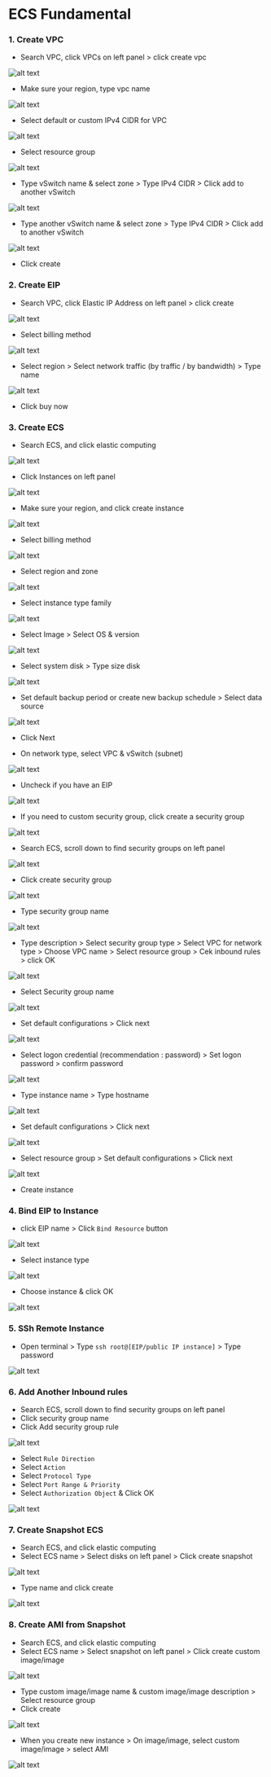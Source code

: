 # ECS Fundamental

### 1. Create VPC

- Search VPC, click VPCs on left panel > click create vpc

![alt text](image/image-10.png)

- Make sure your region, type vpc name

![alt text](image/image-11.png)

- Select default or custom IPv4 CIDR for VPC

![alt text](image/image-12.png)

- Select resource group

![alt text](image/image-13.png)

- Type vSwitch name & select zone > Type IPv4 CIDR > Click add to another vSwitch

![alt text](image/image-14.png)

- Type another vSwitch name & select zone > Type IPv4 CIDR > Click add to another vSwitch

![alt text](image/image-15.png)

- Click create

### 2. Create EIP

- Search VPC, click Elastic IP Address on left panel > click create

![alt text](image/image-17.png)

- Select billing method

![alt text](image/image-18.png)

- Select region > Select network traffic (by traffic / by bandwidth) > Type name

![alt text](image/image-19.png)

- Click buy now

### 3. Create ECS

- Search ECS, and click elastic computing

![alt text](image/image.png)

- Click Instances on left panel

![alt text](image/image-1.png)

- Make sure your region, and click create instance

![alt text](image/image-2.png)

- Select billing method

![alt text](image/image-3.png)

- Select region and zone

![alt text](image/image-4.png)

- Select instance type family

![alt text](image/image-5.png)

- Select Image > Select OS & version

![alt text](image/image-6.png)

- Select system disk > Type size disk

![alt text](image/image-7.png)

- Set default backup period or create new backup schedule > Select data source

![alt text](image/image-8.png)

- Click Next

- On network type, select VPC & vSwitch (subnet)

![alt text](image/image-9.png)

- Uncheck if you have an EIP

![alt text](image/image-16.png)

- If you need to custom security group, click create a security group

![alt text](image/image-20.png)

- Search ECS, scroll down to find security groups on left panel

![alt text](image/image-21.png)

- Click create security group

![alt text](image/image-22.png)

- Type security group name

![alt text](image/image-23.png)

- Type description > Select security group type > Select VPC for network type > Choose VPC name > Select resource group > Cek inbound rules > click OK

![alt text](image/image-24.png)

- Select Security group name

![alt text](image/image-25.png)

- Set default configurations > Click next

![alt text](image/image-26.png)

- Select logon credential (recommendation : password) > Set logon password > confirm password

![alt text](image/image-27.png)

- Type instance name > Type hostname

![alt text](image/image-28.png)

- Set default configurations > Click next

![alt text](image/image-29.png)

- Select resource group > Set default configurations > Click next

![alt text](image/image-30.png)

- Create instance

### 4. Bind EIP to Instance

- click EIP name > Click `Bind Resource` button

![alt text](image/image-31.png)

- Select instance type

![alt text](image/image-32.png)

- Choose instance & click OK

![alt text](image/image-33.png)

### 5. SSh Remote Instance

- Open terminal > Type `ssh root@[EIP/public IP instance]` > Type password

![alt text](image/image-34.png)

### 6. Add Another Inbound rules

- Search ECS, scroll down to find security groups on left panel
- Click security group name
- Click Add security group rule

![alt text](image/image-35.png)

- Select `Rule Direction`
- Select `Action`
- Select `Protocol Type`
- Select `Port Range & Priority`
- Select `Authorization Object` & Click OK

![alt text](image/image-36.png)

### 7. Create Snapshot ECS

- Search ECS, and click elastic computing
- Select ECS name > Select disks on left panel > Click create snapshot

![alt text](image/image-37.png)

- Type name and click create

![alt text](image/image-38.png)

### 8. Create AMI from Snapshot

- Search ECS, and click elastic computing
- Select ECS name > Select snapshot on left panel > Click create custom image/image

![alt text](image/image-39.png)

- Type custom image/image name & custom image/image description > Select resource group
- Click create

![alt text](image/image-40.png)

- When you create new instance > On image/image, select custom image/image > select AMI

![alt text](image/image-41.png)
